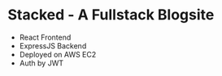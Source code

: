 # Stacked - A Fullstack Blogsite
- React Frontend
- ExpressJS Backend
- Deployed on AWS EC2
- Auth by JWT 

